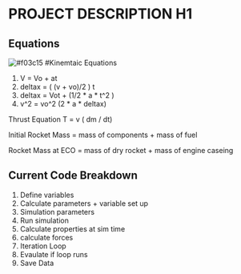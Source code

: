 # PROJECT DESCRIPTION H1



## Equations
![#f03c15](https://placehold.co/15x15/f03c15/f03c15.png) #Kinemtaic Equations
1. V = Vo + at
2. deltax = ( (v + vo)/2 ) t
3. deltax = Vot + (1/2 * a * t^2 )
4. v^2 = vo^2 (2 * a * deltax)

Thrust Equation
T = v ( dm / dt)

Initial Rocket Mass = mass of components + mass of fuel

Rocket Mass at ECO = mass of dry rocket + mass of engine caseing

## Current Code Breakdown
1. Define variables
2. Calculate parameters + variable set up
3. Simulation parameters
4. Run simulation
  5. Calculate properties at sim time
  6. calculate forces
7. Iteration Loop
8. Evaulate if loop runs
9. Save Data
   
